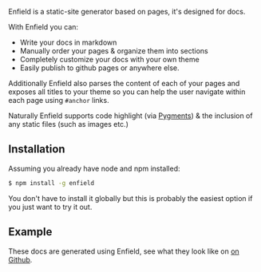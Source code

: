 Enfield is a static-site generator based on pages, it's designed for docs.

With Enfield you can:
- Write your docs in markdown
- Manually order your pages & organize them into sections
- Completely customize your docs with your own theme
- Easily publish to github pages or anywhere else.

Additionally Enfield also parses the content of each of your pages and exposes all titles to your theme so you can help the user navigate within each page using `#anchor` links.

Naturally Enfield supports code highlight (via [Pygments](http://pygments.org/)) & the inclusion of any static files (such as images etc.)

## Installation
Assuming you already have node and npm installed:
```bash
$ npm install -g enfield
```
You don't have to install it globally but this is probably the easiest option if you just want to try it out.

## Example
These docs are generated using Enfield, see what they look like on [on Github](https://github.com/mattvagni/enfield-docs).
